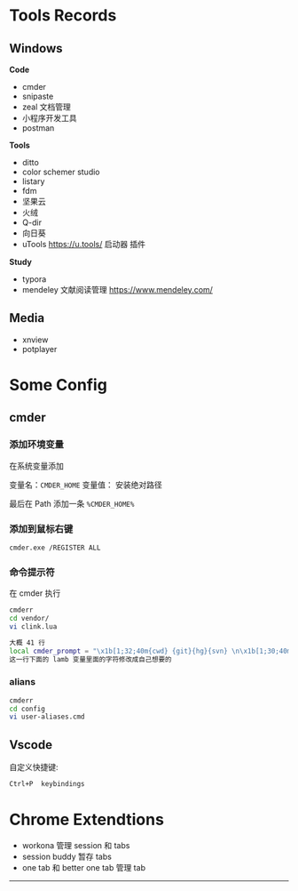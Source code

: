 # Tools Records

## Windows

**Code**

- cmder
- snipaste
- zeal 文档管理
- 小程序开发工具
- postman

**Tools**

- ditto
- color schemer studio
- listary
- fdm
- 坚果云
- 火绒
- Q-dir
- 向日葵
- uTools https://u.tools/ 启动器 插件


**Study**

- typora
- mendeley 文献阅读管理 https://www.mendeley.com/

## **Media**

- xnview
- potplayer
# Some Config

## cmder

### 添加环境变量

在系统变量添加

变量名：`CMDER_HOME`
变量值： 安装绝对路径

最后在 Path 添加一条
`%CMDER_HOME%`

### 添加到鼠标右键

```bash
cmder.exe /REGISTER ALL
```

### 命令提示符

在 cmder 执行

```bash
cmderr
cd vendor/
vi clink.lua

大概 41 行
local cmder_prompt = "\x1b[1;32;40m{cwd} {git}{hg}{svn} \n\x1b[1;30;40m{lamb} \x1b[0m"
这一行下面的 lamb 变量里面的字符修改成自己想要的
```

### alians

```bash
cmderr
cd config
vi user-aliases.cmd
```


## Vscode
自定义快捷键:
```bash
Ctrl+P  keybindings
```



# Chrome Extendtions

- workona 管理 session 和 tabs
- session buddy 暂存 tabs
- one tab 和 better one tab 管理 tab

---

